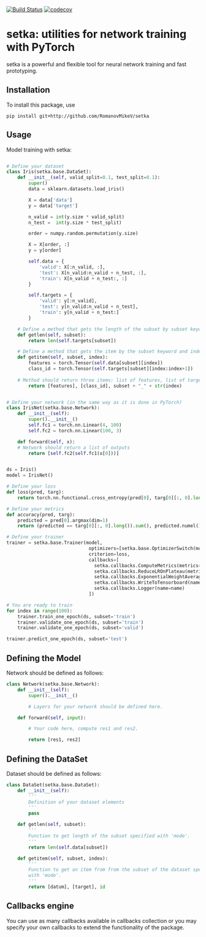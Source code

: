 [![Build Status](https://travis-ci.com/RomanovMikeV/setka.svg?branch=master)](https://travis-ci.com/RomanovMikeV/setka)
[![codecov](https://codecov.io/gh/RomanovMikeV/setka/branch/master/graph/badge.svg)](https://codecov.io/gh/RomanovMikeV/setka)



# setka: utilities for network training with PyTorch

setka is a powerful and flexible tool for neural network training and fast
prototyping.

## Installation
To install this package, use
```
pip install git+http://github.com/RomanovMikeV/setka
```

## Usage

Model training with setka:
```python

# Define your dataset
class Iris(setka.base.DataSet):
    def __init__(self, valid_split=0.1, test_split=0.1):
        super()
        data = sklearn.datasets.load_iris()

        X = data['data']
        y = data['target']

        n_valid = int(y.size * valid_split)
        n_test =  int(y.size * test_split)

        order = numpy.random.permutation(y.size)

        X = X[order, :]
        y = y[order]

        self.data = {
            'valid': X[:n_valid, :],
            'test': X[n_valid:n_valid + n_test, :],
            'train': X[n_valid + n_test:, :]
        }

        self.targets = {
            'valid': y[:n_valid],
            'test': y[n_valid:n_valid + n_test],
            'train': y[n_valid + n_test:]
        }

    # Define a method that gets the length of the subset by subset keyword
    def getlen(self, subset):
        return len(self.targets[subset])

    # Define a method that gets the item by the subset keyword and index of the item
    def getitem(self, subset, index):
        features = torch.Tensor(self.data[subset][index])
        class_id = torch.Tensor(self.targets[subset][index:index+1])
	
	# Method should return three items: list of features, list of targets and string ID of a sample
        return [features], [class_id], subset + "_" + str(index)


# Define your network (in the same way as it is done in PyTorch)
class IrisNet(setka.base.Network):
    def __init__(self):
        super().__init__()
        self.fc1 = torch.nn.Linear(4, 100)
        self.fc2 = torch.nn.Linear(100, 3)

    def forward(self, x):
	# Network should return a list of outputs
        return [self.fc2(self.fc1(x[0]))]


ds = Iris()
model = IrisNet()

# Define your loss
def loss(pred, targ):
    return torch.nn.functional.cross_entropy(pred[0], targ[0][:, 0].long())

# Define your metrics
def accuracy(pred, targ):
    predicted = pred[0].argmax(dim=1)
    return (predicted == targ[0][:, 0].long()).sum(), predicted.numel()

# Define your trainer
trainer = setka.base.Trainer(model,
                              optimizers=[setka.base.OptimizerSwitch(model, torch.optim.Adam, lr=3.0e-3)],
                              criterion=loss,
                              callbacks=[
                                setka.callbacks.ComputeMetrics(metrics=[loss, accuracy]),
                                setka.callbacks.ReduceLROnPlateau(metric='loss'),
                                setka.callbacks.ExponentialWeightAveraging(),
                                setka.callbacks.WriteToTensorboard(name=name),
                                setka.callbacks.Logger(name=name)
                              ])

# You are ready to train
for index in range(100):
    trainer.train_one_epoch(ds, subset='train')
    trainer.validate_one_epoch(ds, subset='train')
    trainer.validate_one_epoch(ds, subset='valid')

trainer.predict_one_epoch(ds, subset='test')
```

## Defining the Model

Network should be defined as follows:

```python
class Network(setka.base.Network):
    def __init__(self):
        super().__init__()

        # Layers for your network should be defined here.

    def forward(self, input):

        # Your code here, compute res1 and res2.

        return [res1, res2]
```


## Defining the DataSet

Dataset should be defined as follows:
```python
class DataSet(setka.base.DataSet):
    def __init__(self):
        '''
        Definition of your dataset elements
        '''
        pass

    def getlen(self, subset):
        '''
        Function to get length of the subset specified with 'mode'.
        '''
        return len(self.data[subset])

    def getitem(self, subset, index):
        '''
        Function to get an item from from the subset of the dataset specified
        with 'mode'.
        '''
        return [datum], [target], id
```

## Callbacks engine

You can use as many callbacks available in callbacks collection or you may
specify your own callbacks to extend the functionality of the package.
